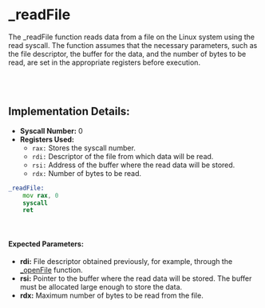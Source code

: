 # _readFile
The _readFile function reads data from a file on the Linux system using the read syscall. The function assumes that the necessary parameters, such as the file descriptor, the buffer for the data, and the number of bytes to be read, are set in the appropriate registers before execution.

<br><br>

## Implementation Details:
- **Syscall Number:** 0
- **Registers Used:**
    - `rax:` Stores the syscall number.
    - `rdi:` Descriptor of the file from which data will be read.
    - `rsi:` Address of the buffer where the read data will be stored.
    - `rdx:` Number of bytes to be read.

```asm
_readFile:
    mov rax, 0
    syscall
    ret
```

<br>

#### Expected Parameters:
- **rdi:** File descriptor obtained previously, for example, through the [_openFile](./OpenFiles.md) function.
- **rsi:** Pointer to the buffer where the read data will be stored. The buffer must be allocated large enough to store the data.
- **rdx:** Maximum number of bytes to be read from the file.